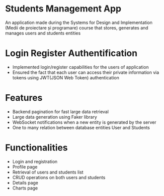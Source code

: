 # Students Management App
An application made during the Systems for Design and Implementation (Medii de proiectare și programare) course that stores, generates and manages users and students entities

# Login Register Authentification
- Implemented login/register capabilities for the users of application
- Ensured the fact that each user can access their private information via tokens using JWT(JSON Web Token) authentication

# Features
- Backend pagination for fast large data retrieval
- Large data generation using Faker library
- WebSocket notifications when a new entity is generated by the server
- One to many relation between database entities User and Students

# Functionalities
- Login and registration
- Profile page
- Retrieval of users and students list
- CRUD operations on both users and students
- Details page
- Charts page
